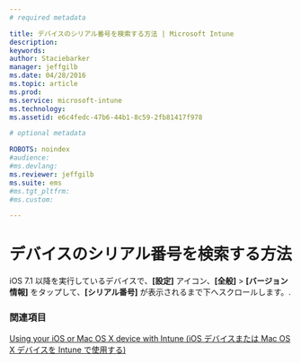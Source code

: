 ```yaml
---
# required metadata

title: デバイスのシリアル番号を検索する方法 | Microsoft Intune
description:
keywords:
author: Staciebarker
manager: jeffgilb
ms.date: 04/28/2016
ms.topic: article
ms.prod:
ms.service: microsoft-intune
ms.technology:
ms.assetid: e6c4fedc-47b6-44b1-8c59-2fb81417f978

# optional metadata

ROBOTS: noindex
#audience:
#ms.devlang:
ms.reviewer: jeffgilb
ms.suite: ems
#ms.tgt_pltfrm:
#ms.custom:

---
```



# デバイスのシリアル番号を検索する方法

iOS 7.1 以降を実行しているデバイスで、**[設定]** アイコン、**[全般]**  >  **[バージョン情報]** をタップして、**[シリアル番号]** が表示されるまで下へスクロールします。.

### 関連項目
[Using your iOS or Mac OS X device with Intune (iOS デバイスまたは Mac OS X デバイスを Intune で使用する)](using-your-ios-or-mac-os-x-device-with-intune.md)

<!--HONumber=May16_HO1-->


